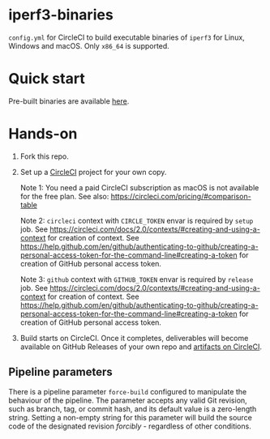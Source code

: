 # iperf3-binaries

`config.yml` for CircleCI to build executable binaries of `iperf3` for Linux, Windows and macOS. Only `x86_64` is supported.

# Quick start

Pre-built binaries are available [here](https://github.com/makotom/iperf3-binaries/releases).

# Hands-on

1. Fork this repo.

2. Set up a [CircleCI](https://circleci.com/) project for your own copy.

   Note 1: You need a paid CircleCI subscription as macOS is not available for the free plan. See also: https://circleci.com/pricing/#comparison-table

   Note 2: `circleci` context with `CIRCLE_TOKEN` envar is required by `setup` job. See https://circleci.com/docs/2.0/contexts/#creating-and-using-a-context for creation of context. See https://help.github.com/en/github/authenticating-to-github/creating-a-personal-access-token-for-the-command-line#creating-a-token for creation of GitHub personal access token.

   Note 3: `github` context with `GITHUB_TOKEN` envar is required by `release` job. See https://circleci.com/docs/2.0/contexts/#creating-and-using-a-context for creation of context. See https://help.github.com/en/github/authenticating-to-github/creating-a-personal-access-token-for-the-command-line#creating-a-token for creation of GitHub personal access token.

3. Build starts on CircleCI. Once it completes, deliverables will become available on GitHub Releases of your own repo and [artifacts on CircleCI](https://circleci.com/docs/2.0/artifacts/).

## Pipeline parameters

There is a pipeline parameter `force-build` configured to manipulate the behaviour of the pipeline.
The parameter accepts any valid Git revision, such as branch, tag, or commit hash, and its default value is a zero-length string.
Setting a non-empty string for this parameter will build the source code of the designated revision _forcibly_ - regardless of other conditions.
